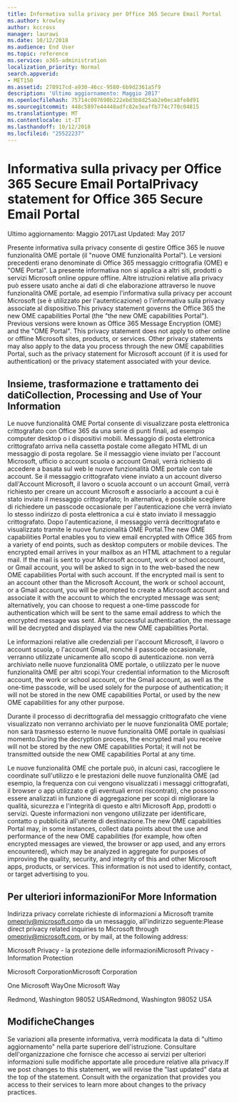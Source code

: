 ```yaml
---
title: Informativa sulla privacy per Office 365 Secure Email Portal
ms.author: krowley
author: kccross
manager: laurawi
ms.date: 10/12/2018
ms.audience: End User
ms.topic: reference
ms.service: o365-administration
localization_priority: Normal
search.appverid:
- MET150
ms.assetid: 278917cd-a930-46cc-9580-6b9d2361a5f9
description: 'Ultimo aggiornamento: Maggio 2017'
ms.openlocfilehash: 75714c097690b222ebd3b8d25ab2e0eca8fe8d91
ms.sourcegitcommit: 448c5897e44448adfc82e3eaffb774c770c04815
ms.translationtype: MT
ms.contentlocale: it-IT
ms.lasthandoff: 10/12/2018
ms.locfileid: "25522237"
---
```

# <a name="privacy-statement-for-office-365-secure-email-portal"></a><span data-ttu-id="a6289-103">Informativa sulla privacy per Office 365 Secure Email Portal</span><span class="sxs-lookup"><span data-stu-id="a6289-103">Privacy statement for Office 365 Secure Email Portal</span></span>

<span data-ttu-id="a6289-104">Ultimo aggiornamento: Maggio 2017</span><span class="sxs-lookup"><span data-stu-id="a6289-104">Last Updated: May 2017</span></span>
  
<span data-ttu-id="a6289-p101">Presente informativa sulla privacy consente di gestire Office 365 le nuove funzionalità OME portale (il "nuove OME funzionalità Portal"). Le versioni precedenti erano denominate di Office 365 messaggio crittografia (OME) e "OME Portal". La presente informativa non si applica a altri siti, prodotti o servizi Microsoft online oppure offline. Altre istruzioni relative alla privacy può essere usato anche ai dati di che elaborazione attraverso le nuove funzionalità OME portale, ad esempio l'informativa sulla privacy per account Microsoft (se è utilizzato per l'autenticazione) o l'informativa sulla privacy associate al dispositivo.</span><span class="sxs-lookup"><span data-stu-id="a6289-p101">This privacy statement governs the Office 365 the new OME capabilities Portal (the "the new OME capabilities Portal"). Previous versions were known as Office 365 Message Encryption (OME) and the "OME Portal". This privacy statement does not apply to other online or offline Microsoft sites, products, or services. Other privacy statements may also apply to the data you process through the new OME capabilities Portal, such as the privacy statement for Microsoft account (if it is used for authentication) or the privacy statement associated with your device.</span></span>
  
## <a name="collection-processing-and-use-of-your-information"></a><span data-ttu-id="a6289-109">Insieme, trasformazione e trattamento dei dati</span><span class="sxs-lookup"><span data-stu-id="a6289-109">Collection, Processing and Use of Your Information</span></span>

<span data-ttu-id="a6289-p102">Le nuove funzionalità OME Portal consente di visualizzare posta elettronica crittografato con Office 365 da una serie di punti finali, ad esempio computer desktop o i dispositivi mobili. Messaggio di posta elettronica crittografato arriva nella cassetta postale come allegato HTML di un messaggio di posta regolare. Se il messaggio viene inviato per l'account Microsoft, ufficio o account scuola o account Gmail, verrà richiesto di accedere a basata sul web le nuove funzionalità OME portale con tale account. Se il messaggio crittografato viene inviato a un account diverso dall'Account Microsoft, il lavoro o scuola account o un account Gmail, verrà richiesto per creare un account Microsoft e associarlo a account a cui è stato inviato il messaggio crittografato; In alternativa, è possibile scegliere di richiedere un passcode occasionale per l'autenticazione che verrà inviato lo stesso indirizzo di posta elettronica a cui è stato inviato il messaggio crittografato. Dopo l'autenticazione, il messaggio verrà decrittografato e visualizzato tramite le nuove funzionalità OME Portal.</span><span class="sxs-lookup"><span data-stu-id="a6289-p102">The new OME capabilities Portal enables you to view email encrypted with Office 365 from a variety of end points, such as desktop computers or mobile devices. The encrypted email arrives in your mailbox as an HTML attachment to a regular mail. If the mail is sent to your Microsoft account, work or school account, or Gmail account, you will be asked to sign in to the web-based the new OME capabilities Portal with such account. If the encrypted mail is sent to an account other than the Microsoft Account, the work or school account, or a Gmail account, you will be prompted to create a Microsoft account and associate it with the account to which the encrypted message was sent; alternatively, you can choose to request a one-time passcode for authentication which will be sent to the same email address to which the encrypted message was sent. After successful authentication, the message will be decrypted and displayed via the new OME capabilities Portal.</span></span>
  
<span data-ttu-id="a6289-115">Le informazioni relative alle credenziali per l'account Microsoft, il lavoro o account scuola, o l'account Gmail, nonché il passcode occasionale, verranno utilizzate unicamente allo scopo di autenticazione. non verrà archiviato nelle nuove funzionalità OME portale, o utilizzato per le nuove funzionalità OME per altri scopi.</span><span class="sxs-lookup"><span data-stu-id="a6289-115">Your credential information to the Microsoft account, the work or school account, or the Gmail account, as well as the one-time passcode, will be used solely for the purpose of authentication; it will not be stored in the new OME capabilities Portal, or used by the new OME capabilities for any other purpose.</span></span>
  
<span data-ttu-id="a6289-116">Durante il processo di decrittografia del messaggio crittografato che viene visualizzato non verranno archiviato per le nuove funzionalità OME portale; non sarà trasmesso esterno le nuove funzionalità OME portale in qualsiasi momento.</span><span class="sxs-lookup"><span data-stu-id="a6289-116">During the decryption process, the encrypted mail you receive will not be stored by the new OME capabilities Portal; it will not be transmitted outside the new OME capabilities Portal at any time.</span></span>
  
<span data-ttu-id="a6289-p103">Le nuove funzionalità OME che portale può, in alcuni casi, raccogliere le coordinate sull'utilizzo e le prestazioni delle nuove funzionalità OME (ad esempio, la frequenza con cui vengono visualizzati i messaggi crittografati, il browser o app utilizzato e gli eventuali errori riscontrati), che possono essere analizzati in funzione di aggregazione per scopi di migliorare la qualità, sicurezza e l'integrità di questo e altri Microsoft App, prodotti o servizi. Queste informazioni non vengono utilizzate per identificare, contatto o pubblicità all'utente di destinazione.</span><span class="sxs-lookup"><span data-stu-id="a6289-p103">The new OME capabilities Portal may, in some instances, collect data points about the use and performance of the new OME capabilities (for example, how often encrypted messages are viewed, the browser or app used, and any errors encountered), which may be analyzed in aggregate for purposes of improving the quality, security, and integrity of this and other Microsoft apps, products, or services. This information is not used to identify, contact, or target advertising to you.</span></span>
  
## <a name="for-more-information"></a><span data-ttu-id="a6289-119">Per ulteriori informazioni</span><span class="sxs-lookup"><span data-stu-id="a6289-119">For More Information</span></span>

<span data-ttu-id="a6289-120">Indirizza privacy correlate richieste di informazioni a Microsoft tramite [omepriv@microsoft.com](mailto:omepriv@microsoft.com)o da un messaggio, all'indirizzo seguente:</span><span class="sxs-lookup"><span data-stu-id="a6289-120">Please direct privacy related inquiries to Microsoft through [omepriv@microsoft.com](mailto:omepriv@microsoft.com), or by mail, at the following address:</span></span>
  
<span data-ttu-id="a6289-121">Microsoft Privacy - la protezione delle informazioni</span><span class="sxs-lookup"><span data-stu-id="a6289-121">Microsoft Privacy - Information Protection</span></span>
  
<span data-ttu-id="a6289-122">Microsoft Corporation</span><span class="sxs-lookup"><span data-stu-id="a6289-122">Microsoft Corporation</span></span>
  
<span data-ttu-id="a6289-123">One Microsoft Way</span><span class="sxs-lookup"><span data-stu-id="a6289-123">One Microsoft Way</span></span>
  
<span data-ttu-id="a6289-124">Redmond, Washington 98052 USA</span><span class="sxs-lookup"><span data-stu-id="a6289-124">Redmond, Washington 98052 USA</span></span>
  
## <a name="changes"></a><span data-ttu-id="a6289-125">Modifiche</span><span class="sxs-lookup"><span data-stu-id="a6289-125">Changes</span></span>

<span data-ttu-id="a6289-p104">Se variazioni alla presente informativa, verrà modificata la data di "ultimo aggiornamento" nella parte superiore dell'istruzione. Consultare dell'organizzazione che fornisce che accesso ai servizi per ulteriori informazioni sulle modifiche apportate alle procedure relative alla privacy.</span><span class="sxs-lookup"><span data-stu-id="a6289-p104">If we post changes to this statement, we will revise the "last updated" data at the top of the statement. Consult with the organization that provides you access to their services to learn more about changes to the privacy practices.</span></span>
  

